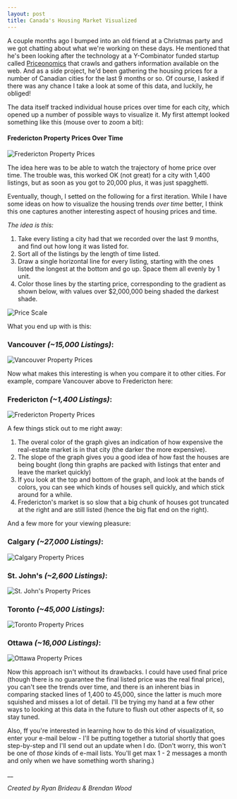 ```yaml
---
layout: post
title: Canada's Housing Market Visualized
---
```


A couple months ago I bumped into an old friend at a Christmas party and we got chatting about what we're working on these days. He mentioned that he's been looking after the technology at a Y-Combinator funded startup called [Priceonomics](http://priceonomics.com/) that crawls and gathers information available on the web. And as a side project, he'd been gathering the housing prices for a number of Canadian cities for the last 9 months or so. Of course, I asked if there was any chance I take a look at some of this data, and luckily, he obliged!

The data itself tracked individual house prices over time for each city, which opened up a number of possible ways to visualize it. My first attempt looked something like this (mouse over to zoom a bit):

#### Fredericton Property Prices Over Time

![Fredericton Property Prices](/images/201502/FrederictonPropertyPricesLines.png)

The idea here was to be able to watch the trajectory of home price over time. The trouble was, this worked OK (not great) for a city with 1,400 listings, but as soon as you got to 20,000 plus, it was just spagghetti.

Eventually, though, I setted on the following for a first iteration. While I have some ideas on how to visualize the housing trends _over time_ better, I think this one captures another interesting aspect of housing prices and time.

_The idea is this:_

 1. Take every listing a city had that we recorded over the last 9 months, and find out how long it was listed for.
 2. Sort all of the listings by the length of time listed.
 3. Draw a single horizontal line for every listing, starting with the ones listed the longest at the bottom and go up. Space them all evenly by 1 unit.
 4. Color those lines by the starting price, corresponding to the gradient as shown below, with values over $2,000,000 being shaded the darkest shade.

![Price Scale](/images/201502/PriceScale.png)

 What you end up with is this:

### Vancouver _(~15,000 Listings)_:

![Vancouver Property Prices](/images/201502/VancouverPropertyPrices.png)

Now what makes this interesting is when you compare it to other cities. For example, compare Vancouver above to Fredericton here:

### Fredericton _(~1,400 Listings)_:

![Fredericton Property Prices](/images/201502/FrederictonPropertyPrices.png)

A few things stick out to me right away:

 1. The overal color of the graph gives an indication of how expensive the real-estate market is in that city (the darker the more expensive).
 2. The slope of the graph gives you a good idea of how fast the houses are being bought (long thin graphs are packed with listings that enter and leave the market quickly)
 3. If you look at the top and bottom of the graph, and look at the bands of colors, you can see which kinds of houses sell quickly, and which stick around for a while.
 4. Fredericton's market is so slow that a big chunk of houses got truncated at the right and are still listed (hence the big flat end on the right).

And a few more for your viewing pleasure:

### Calgary _(~27,000 Listings)_:

![Calgary Property Prices](/images/201502/CalgaryPropertyPrices.png)

### St. John's _(~2,600 Listings)_:

![St. John's Property Prices](/images/201502/StJohnsPropertyPrices.png)

### Toronto _(~45,000 Listings)_:

![Toronto Property Prices](/images/201502/TorontoPropertyPrices.png)

### Ottawa _(~16,000 Listings)_:

![Ottawa Property Prices](/images/201502/OttawaPropertyPrices.png)

Now this approach isn't without its drawbacks. I could have used final price (though there is no guarantee the final listed price was the real final price), you can't see the trends over time, and there is an inherent bias in comparing stacked lines of 1,400 to 45,000, since the latter is much more squished and misses a lot of detail. I'll be trying my hand at a few other ways to looking at this data in the future to flush out other aspects of it, so stay tuned.

Also, ff you're interested in learning how to do this kind of visualization, enter your e-mail below - I'll be putting together a tutorial shortly that goes step-by-step and I'll send out an update when I do. (Don't worry, this won't be one of _those_ kinds of e-mail lists. You'll get max 1 - 2 messages a month and only when we have something worth sharing.)

__

_Created by Ryan Brideau & Brendan Wood_